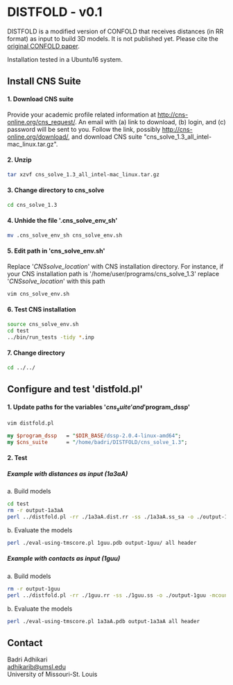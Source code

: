 # DISTFOLD - v0.1  
DISTFOLD is a modified version of CONFOLD that receives distances (in RR format) as input to build 3D models. It is not published yet. Please cite the [original CONFOLD paper](https://onlinelibrary.wiley.com/doi/full/10.1002/prot.24829).  

Installation tested in a Ubuntu16 system.

## Install CNS Suite
#### 1. Download CNS suite   
Provide your academic profile related information at http://cns-online.org/cns_request/. An email with (a) link to download, (b) login, and (c) password will be sent to you. Follow the link, possibly http://cns-online.org/download/, and download CNS suite "cns_solve_1.3_all_intel-mac_linux.tar.gz".
#### 2. Unzip  
```bash
tar xzvf cns_solve_1.3_all_intel-mac_linux.tar.gz
```
#### 3. Change directory to cns_solve  
```bash
cd cns_solve_1.3
```
#### 4. Unhide the file '.cns_solve_env_sh'  
```bash
mv .cns_solve_env_sh cns_solve_env.sh
```
#### 5. Edit path in 'cns_solve_env.sh'  
Replace '_CNSsolve_location_' with CNS installation directory. For instance, if your CNS installation path is '/home/user/programs/cns_solve_1.3' replace '_CNSsolve_location_' with this path
```bash
vim cns_solve_env.sh
```
#### 6. Test CNS installation  
```bash
source cns_solve_env.sh
cd test 
../bin/run_tests -tidy *.inp
```
#### 7. Change directory  
```bash
cd ../../
```

## Configure and test 'distfold.pl'  
#### 1. Update paths for the variables '$cns_suite' and '$program_dssp'  
```bash
vim distfold.pl
```
```perl
my $program_dssp   = "$DIR_BASE/dssp-2.0.4-linux-amd64";
my $cns_suite      = "/home/badri/DISTFOLD/cns_solve_1.3";
```
#### 2. Test  
##### Example with distances as input (1a3aA)  
a. Build models  
```bash
cd test
rm -r output-1a3aA
perl ../distfold.pl -rr ./1a3aA.dist.rr -ss ./1a3aA.ss_sa -o ./output-1a3aA -mcount 20 -selectrr 1.0L
```
b. Evaluate the models
```bash
perl ./eval-using-tmscore.pl 1guu.pdb output-1guu/ all header
```
##### Example with contacts as input (1guu)  
a. Build models
```bash
rm -r output-1guu
perl ../distfold.pl -rr ./1guu.rr -ss ./1guu.ss -o ./output-1guu -mcount 20 -selectrr 1.0L
```
b. Evaluate the models
```bash
perl ./eval-using-tmscore.pl 1a3aA.pdb output-1a3aA all header
```

## Contact  
Badri Adhikari  
adhikarib@umsl.edu  
University of Missouri-St. Louis  
